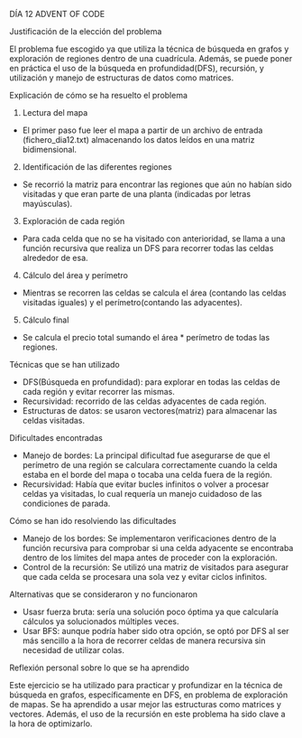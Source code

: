 DÍA 12 ADVENT OF CODE

Justificación de la elección del problema

El problema fue escogido ya que utiliza la técnica de búsqueda en grafos y exploración de regiones dentro de una cuadrícula. Además, se puede poner en práctica el uso de la búsqueda en profundidad(DFS), recursión, y utilización y manejo de estructuras de datos como matrices.

Explicación de cómo se ha resuelto el problema
1. Lectura del mapa
  - El primer paso fue leer el mapa a partir de un archivo de entrada (fichero_dia12.txt) almacenando los datos leídos en una matriz bidimensional.
2. Identificación de las diferentes regiones
  - Se recorrió la matriz para encontrar las regiones que aún no habían sido visitadas y que eran parte de una planta (indicadas por letras mayúsculas).
3. Exploración de cada región
  - Para cada celda que no se ha visitado con anterioridad, se llama a una función recursiva que realiza un DFS para recorrer todas las celdas alrededor de esa.
4. Cálculo del área y perímetro
  - Mientras se recorren las celdas se calcula el área (contando las celdas visitadas iguales) y el perímetro(contando las adyacentes).
5. Cálculo final
  - Se calcula el precio total sumando el área * perímetro de todas las regiones.

Técnicas que se han utilizado

- DFS(Búsqueda en profundidad): para explorar en todas las celdas de cada región y evitar recorrer las mismas.
- Recursividad: recorrido de las celdas adyacentes de cada región.
- Estructuras de datos: se usaron vectores(matriz) para almacenar las celdas visitadas.

Dificultades encontradas

- Manejo de bordes: La principal dificultad fue asegurarse de que el perímetro de una región se calculara correctamente cuando la celda estaba en el borde del mapa o tocaba una celda fuera de la región.
- Recursividad: Había que evitar bucles infinitos o volver a procesar celdas ya visitadas, lo cual requería un manejo cuidadoso de las condiciones de parada.

Cómo se han ido resolviendo las dificultades
- Manejo de los bordes: Se implementaron verificaciones dentro de la función recursiva para comprobar si una celda adyacente se encontraba dentro de los límites del mapa antes de proceder con la exploración.
- Control de la recursión: Se utilizó una matriz de visitados para asegurar que cada celda se procesara una sola vez y evitar ciclos infinitos.

Alternativas que se consideraron y no funcionaron

- Usasr fuerza bruta: sería una solución poco óptima ya que calcularía cálculos ya solucionados múltiples veces.
- Usar BFS: aunque podría haber sido otra opción, se optó por DFS al ser más sencillo a la hora de recorrer celdas de manera recursiva sin necesidad de utilizar colas.

Reflexión personal sobre lo que se ha aprendido

Este ejercicio se ha utilizado para practicar y profundizar en la técnica de búsqueda en grafos, específicamente en DFS, en problema de exploración de mapas. Se ha aprendido a usar mejor las estructuras como matrices y vectores. Además, el uso de la recursión en este problema ha sido clave a la hora de optimizarlo.
